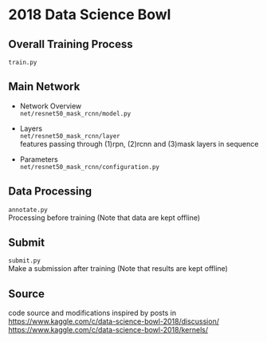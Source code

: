 
# 2018 Data Science Bowl

## Overall Training Process
```train.py``` 

## Main Network

- Network Overview  
```net/resnet50_mask_rcnn/model.py```  

- Layers  
```net/resnet50_mask_rcnn/layer```  
features passing through (1)rpn, (2)rcnn and (3)mask layers in sequence  

- Parameters  
```net/resnet50_mask_rcnn/configuration.py```  

## Data Processing
```annotate.py```  
Processing before training (Note that data are kept offline)

## Submit
```submit.py```  
Make a submission after training (Note that results are kept offline)

## Source
code source and modifications inspired by posts in  
https://www.kaggle.com/c/data-science-bowl-2018/discussion/  
https://www.kaggle.com/c/data-science-bowl-2018/kernels/